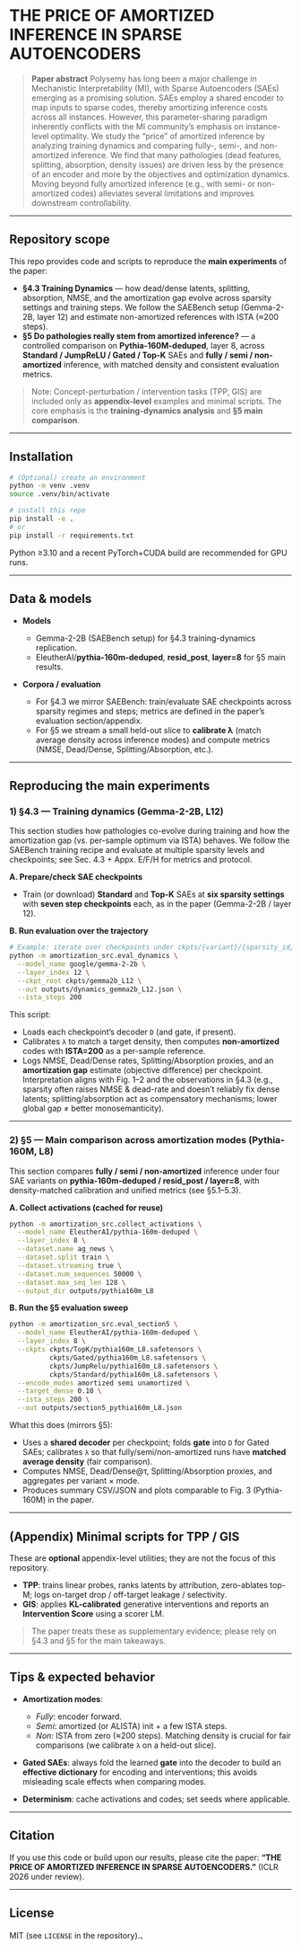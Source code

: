 # THE PRICE OF AMORTIZED INFERENCE IN SPARSE AUTOENCODERS

> **Paper abstract**
> Polysemy has long been a major challenge in Mechanistic Interpretability (MI), with Sparse Autoencoders (SAEs) emerging as a promising solution. SAEs employ a shared encoder to map inputs to sparse codes, thereby amortizing inference costs across all instances. However, this parameter-sharing paradigm inherently conflicts with the MI community’s emphasis on instance-level optimality. We study the “price” of amortized inference by analyzing training dynamics and comparing fully-, semi-, and non-amortized inference. We find that many pathologies (dead features, splitting, absorption, density issues) are driven less by the presence of an encoder and more by the objectives and optimization dynamics. Moving beyond fully amortized inference (e.g., with semi- or non-amortized codes) alleviates several limitations and improves downstream controllability.&#x20;

---

## Repository scope

This repo provides code and scripts to reproduce the **main experiments** of the paper:

* **§4.3 Training Dynamics** — how dead/dense latents, splitting, absorption, NMSE, and the amortization gap evolve across sparsity settings and training steps. We follow the SAEBench setup (Gemma-2-2B, layer 12) and estimate non-amortized references with ISTA (≈200 steps).&#x20;
* **§5 Do pathologies really stem from amortized inference?** — a controlled comparison on **Pythia-160M-deduped**, layer 8, across **Standard / JumpReLU / Gated / Top-K** SAEs and **fully / semi / non-amortized** inference, with matched density and consistent evaluation metrics.&#x20;

> Note: Concept-perturbation / intervention tasks (TPP, GIS) are included only as **appendix-level** examples and minimal scripts. The core emphasis is the **training-dynamics analysis** and **§5 main comparison**.

---

## Installation

```bash
# (Optional) create an environment
python -m venv .venv
source .venv/bin/activate

# install this repo
pip install -e .
# or
pip install -r requirements.txt
```

Python ≥3.10 and a recent PyTorch+CUDA build are recommended for GPU runs.

---

## Data & models

* **Models**

  * Gemma-2-2B (SAEBench setup) for §4.3 training-dynamics replication.&#x20;
  * EleutherAI/**pythia-160m-deduped**, **resid\_post**, **layer=8** for §5 main results.&#x20;

* **Corpora / evaluation**

  * For §4.3 we mirror SAEBench: train/evaluate SAE checkpoints across sparsity regimes and steps; metrics are defined in the paper’s evaluation section/appendix.&#x20;
  * For §5 we stream a small held-out slice to **calibrate λ** (match average density across inference modes) and compute metrics (NMSE, Dead/Dense, Splitting/Absorption, etc.).&#x20;

---

## Reproducing the main experiments

### 1) §4.3 — Training dynamics (Gemma-2-2B, L12)

This section studies how pathologies co-evolve during training and how the amortization gap (vs. per-sample optimum via ISTA) behaves. We follow the SAEBench training recipe and evaluate at multiple sparsity levels and checkpoints; see Sec. 4.3 + Appx. E/F/H for metrics and protocol.&#x20;

**A. Prepare/check SAE checkpoints**

* Train (or download) **Standard** and **Top-K** SAEs at **six sparsity settings** with **seven step checkpoints** each, as in the paper (Gemma-2-2B / layer 12).&#x20;

**B. Run evaluation over the trajectory**

```bash
# Example: iterate over checkpoints under ckpts/{variant}/{sparsity_id}/{step}.pt
python -m amortization_src.eval_dynamics \
  --model_name google/gemma-2-2b \
  --layer_index 12 \
  --ckpt_root ckpts/gemma2b_L12 \
  --out outputs/dynamics_gemma2b_L12.json \
  --ista_steps 200
```

This script:

* Loads each checkpoint’s decoder `D` (and gate, if present).
* Calibrates `λ` to match a target density, then computes **non-amortized** codes with **ISTA=200** as a per-sample reference.
* Logs NMSE, Dead/Dense rates, Splitting/Absorption proxies, and an **amortization gap** estimate (objective difference) per checkpoint.
  Interpretation aligns with Fig. 1–2 and the observations in §4.3 (e.g., sparsity often raises NMSE & dead-rate and doesn’t reliably fix dense latents; splitting/absorption act as compensatory mechanisms; lower global gap ≠ better monosemanticity).&#x20;

---

### 2) §5 — Main comparison across amortization modes (Pythia-160M, L8)

This section compares **fully / semi / non-amortized** inference under four SAE variants on **pythia-160m-deduped / resid\_post / layer=8**, with density-matched calibration and unified metrics (see §5.1–5.3).&#x20;

**A. Collect activations (cached for reuse)**

```bash
python -m amortization_src.collect_activations \
  --model_name EleutherAI/pythia-160m-deduped \
  --layer_index 8 \
  --dataset.name ag_news \
  --dataset.split train \
  --dataset.streaming true \
  --dataset.num_sequences 50000 \
  --dataset.max_seq_len 128 \
  --output_dir outputs/pythia160m_L8
```

**B. Run the §5 evaluation sweep**

```bash
python -m amortization_src.eval_section5 \
  --model_name EleutherAI/pythia-160m-deduped \
  --layer_index 8 \
  --ckpts ckpts/TopK/pythia160m_L8.safetensors \
          ckpts/Gated/pythia160m_L8.safetensors \
          ckpts/JumpRelu/pythia160m_L8.safetensors \
          ckpts/Standard/pythia160m_L8.safetensors \
  --encode_modes amortized semi unamortized \
  --target_dense 0.10 \
  --ista_steps 200 \
  --out outputs/section5_pythia160m_L8.json
```

What this does (mirrors §5):

* Uses a **shared decoder** per checkpoint; folds **gate** into `D` for Gated SAEs; calibrates `λ` so that fully/semi/non-amortized runs have **matched average density** (fair comparison).&#x20;
* Computes NMSE, Dead/Dense@τ, Splitting/Absorption proxies, and aggregates per variant × mode.
* Produces summary CSV/JSON and plots comparable to Fig. 3 (Pythia-160M) in the paper.&#x20;

---

## (Appendix) Minimal scripts for TPP / GIS

These are **optional** appendix-level utilities; they are not the focus of this repository.

* **TPP**: trains linear probes, ranks latents by attribution, zero-ablates top-M; logs on-target drop / off-target leakage / selectivity.&#x20;
* **GIS**: applies **KL-calibrated** generative interventions and reports an **Intervention Score** using a scorer LM.&#x20;

> The paper treats these as supplementary evidence; please rely on §4.3 and §5 for the main takeaways.

---

## Tips & expected behavior

* **Amortization modes**:

  * *Fully*: encoder forward.
  * *Semi*: amortized (or ALISTA) init + a few ISTA steps.
  * *Non*: ISTA from zero (≈200 steps).
    Matching density is crucial for fair comparisons (we calibrate `λ` on a held-out slice).&#x20;

* **Gated SAEs**: always fold the learned **gate** into the decoder to build an **effective dictionary** for encoding and interventions; this avoids misleading scale effects when comparing modes.

* **Determinism**: cache activations and codes; set seeds where applicable.

---

## Citation

If you use this code or build upon our results, please cite the paper:
**“THE PRICE OF AMORTIZED INFERENCE IN SPARSE AUTOENCODERS.”** (ICLR 2026 under review).&#x20;

---

## License

MIT (see `LICENSE` in the repository).、
